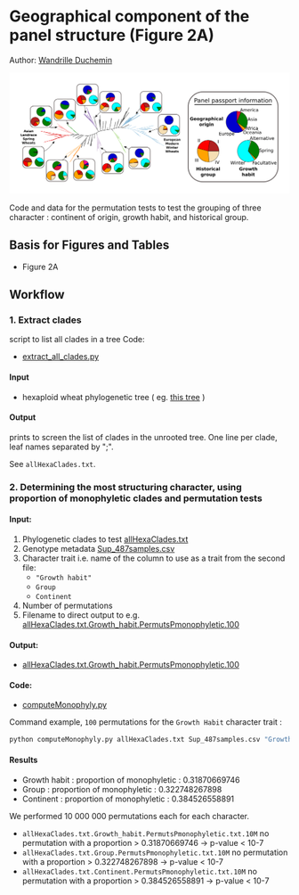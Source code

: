 # Geographical component of the panel structure (Figure 2A)

Author: [Wandrille Duchemin](mailto:wandrille.duchemin@inra.fr)

![Figure2A](Figure/Figure2A.png)

Code and data for the permutation tests to test the grouping of three character : continent of origin, growth habit, and historical group.

## Basis for Figures and Tables
* Figure 2A

## Workflow
### 1. Extract clades 

script to list all clades in a tree
Code: 
 * [extract_all_clades.py](extract_all_clades.py) 

#### Input

 * hexaploid wheat phylogenetic tree ( eg. [this tree](../ancestral_region_simulations/hexaploids.allGenes.fa.treefile.ann) )

#### Output

prints to screen the list of clades in the unrooted tree.
One line per clade, leaf names separated by ";".

See `allHexaClades.txt`.


### 2. Determining the most structuring character, using proportion of monophyletic clades and permutation tests

#### Input: 
1. Phylogenetic clades to test [allHexaClades.txt](allHexaClades.txt)
2. Genotype metadata [Sup_487samples.csv](Sup_487samples.csv)
3. Character trait i.e. name of the column to use as a trait from the second file: 
	* `"Growth habit"`
	* `Group`
	* `Continent`
4. Number of permutations
5. Filename to direct output to e.g. [allHexaClades.txt.Growth_habit.PermutsPmonophyletic.100](allHexaClades.txt.Growth_habit.PermutsPmonophyletic.100)

#### Output:
* [allHexaClades.txt.Growth_habit.PermutsPmonophyletic.100](allHexaClades.txt.Growth_habit.PermutsPmonophyletic.100)
<!-- INSERT description of FORMAT here, @WandrilleD, please -->

#### Code:
* [computeMonophyly.py](computeMonophyly.py)

Command example, `100` permutations for the `Growth Habit` character trait : 

```bash
python computeMonophyly.py allHexaClades.txt Sup_487samples.csv "Growth habit" 100 allHexaClades.txt.Growth_habit.PermutsPmonophyletic.100
```


#### Results

* Growth habit   : proportion of monophyletic :  0.31870669746
* Group          : proportion of monophyletic :  0.322748267898
* Continent      : proportion of monophyletic :  0.384526558891


We performed 10 000 000 permutations each for each character.

* `allHexaClades.txt.Growth_habit.PermutsPmonophyletic.txt.10M`
	no permutation with a proportion > 0.31870669746  -> p-value < 10-7
* `allHexaClades.txt.Group.PermutsPmonophyletic.txt.10M`
	no permutation with a proportion > 0.322748267898 -> p-value < 10-7
* `allHexaClades.txt.Continent.PermutsPmonophyletic.txt.10M`
	no permutation with a proportion > 0.384526558891 -> p-value < 10-7


